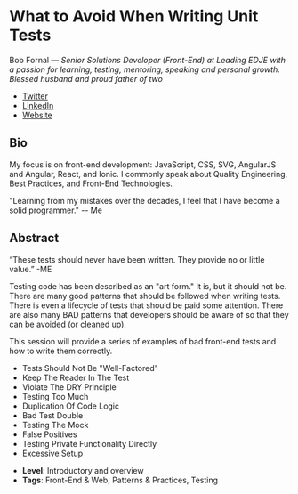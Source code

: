 # What to Avoid When Writing Unit Tests

Bob Fornal &mdash; *Senior Solutions Developer (Front-End) at Leading EDJE with a passion for learning, testing, mentoring, speaking and personal growth. Blessed husband and proud father of two*

- [Twitter](https://twitter.com/rfornal)
- [LinkedIn](https://www.linkedin.com/in/rfornal/)
- [Website](https://dev.to/rfornal)

## Bio

My focus is on front-end development: JavaScript, CSS, SVG, AngularJS and Angular, React, and Ionic. I commonly speak about Quality Engineering, Best Practices, and Front-End Technologies.

"Learning from my mistakes over the decades, I feel that I have become a solid programmer." -- Me

## Abstract

“These tests should never have been written. They provide no or little value.” -ME

Testing code has been described as an "art form." It is, but it should not be. There are many good patterns that should be followed when writing tests. There is even a lifecycle of tests that should be paid some attention. There are also many BAD patterns that developers should be aware of so that they can be avoided (or cleaned up).

This session will provide a series of examples of bad front-end tests and how to write them correctly.

* Tests Should Not Be "Well-Factored"
* Keep The Reader In The Test
* Violate The DRY Principle
* Testing Too Much
* Duplication Of Code Logic
* Bad Test Double
* Testing The Mock
* False Positives
* Testing Private Functionality Directly
* Excessive Setup

- **Level**: Introductory and overview
- **Tags**: Front-End &  Web, Patterns & Practices, Testing
  